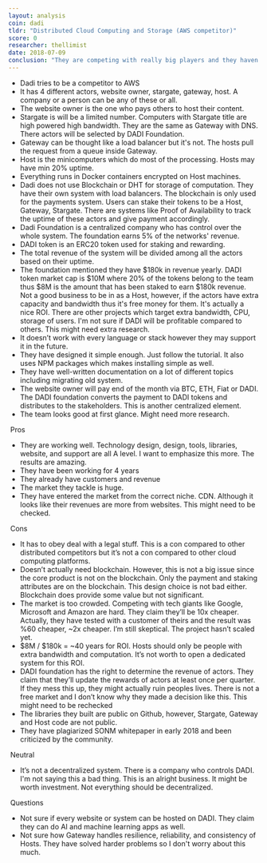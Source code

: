 ```yaml
---
layout: analysis
coin: dadi
tldr: "Distributed Cloud Computing and Storage (AWS competitor)"
score: 0
researcher: thellimist
date: 2018-07-09
conclusion: "They are competing with really big players and they haven’t shown 10x improvement. DADI might succeed moderately but I don’t think it’ll be a billion dollar company. "
---
```


- Dadi tries to be a competitor to AWS
- It has 4 different actors, website owner, stargate, gateway, host. A company or a person can be any of these or all. 
- The website owner is the one who pays others to host their content.
- Stargate is will be a limited number. Computers with Stargate title are high powered high bandwidth. They are the same as  Gateway with DNS. There actors will be selected by DADI Foundation.
- Gateway can be thought like a load balancer but it's not. The hosts pull the request from a queue inside Gateway. 
- Host is the minicomputers which do most of the processing. Hosts may have min 20% uptime.
- Everything runs in Docker containers encrypted on Host machines.
- Dadi does not use Blockchain or DHT for storage of computation. They have their own system with load balancers. The blockchain is only used for the payments system. Users can stake their tokens to be a Host, Gateway, Stargate. There are systems like Proof of Availability to track the uptime of these actors and give payment accordingly. 
- Dadi Foundation is a centralized company who has control over the whole system. The foundation earns 5% of the networks' revenue.
- DADI token is an ERC20 token used for staking and rewarding. 
- The total revenue of the system will be divided among all the actors based on their uptime.
- The foundation mentioned they have $180k in revenue yearly. DADI token market cap is $10M where 20% of the tokens belong to the team thus $8M is the amount that has been staked to earn $180k revenue. Not a good business to be in as a Host, however, if the actors have extra capacity and bandwidth thus it's free money for them. It's actually a nice ROI. There are other projects which target extra bandwidth, CPU, storage of users. I'm not sure if DADI will be profitable compared to others. This might need extra research.
- It doesn’t work with every language or stack however they may support it in the future.
- They have designed it simple enough. Just follow the tutorial. It also uses NPM packages which makes installing simple as well. 
- They have well-written documentation on a lot of different topics including migrating old system. 
- The website owner will pay end of the month via BTC, ETH, Fiat or DADI. The DADI foundation converts the payment to DADI tokens and distributes to the stakeholders. This is another centralized element.
- The team looks good at first glance. Might need more research.

 Pros

- They are working well. Technology design, design, tools, libraries, website, and support are all A level. I want to emphasize this more. The results are amazing. 
- They have been working for 4 years
- They already have customers and revenue
- The market they tackle is huge. 
- They have entered the market from the correct niche. CDN. Although it looks like their revenues are more from websites. This might need to be checked. 

 Cons

- It has to obey deal with a legal stuff. This is a con compared to other distributed competitors but it’s not a con compared to other cloud computing platforms.
- Doesn’t actually need blockchain. However, this is not a big issue since the core product is not on the blockchain. Only the payment and staking attributes are on the blockchain. This design choice is not bad either. Blockchain does provide some value but not significant.
- The market is too crowded. Competing with tech giants like Google, Microsoft and Amazon are hard. They claim they’ll be 10x cheaper. Actually, they have tested with a customer of theirs and the result was %60 cheaper, ~2x cheaper. I’m still skeptical. The project hasn’t scaled yet.
- $8M / $180k = ~40 years for ROI. Hosts should only be people with extra bandwidth and computation. It’s not worth to open a dedicated system for this ROI. 
- DADI foundation has the right to determine the revenue of actors. They claim that they’ll update the rewards of actors at least once per quarter. If they mess this up, they might actually ruin peoples lives. There is not a free market and I don’t know why they made a decision like this. This might need to be rechecked
- The libraries they built are public on Github, however, Stargate, Gateway and Host code are not public. 
- They have plagiarized SONM whitepaper in early 2018 and been criticized by the community.

 Neutral

- It’s not a decentralized system. There is a company who controls DADI. I'm not saying this a bad thing. This is an alright business. It might be worth investment. Not everything should be decentralized. 

 Questions

- Not sure if every website or system can be hosted on DADI. They claim they can do AI and machine learning apps as well. 
- Not sure how Gateway handles resilience, reliability, and consistency of Hosts. They have solved harder problems so I don't worry about this much.
